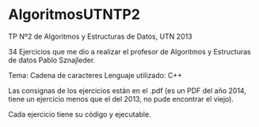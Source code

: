 # AlgoritmosUTNTP2
TP Nº2 de Algoritmos y Estructuras de Datos, UTN 2013

34 Ejercicios que me dio a realizar el profesor de Algoritmos y Estructuras de datos Pablo Sznajleder. 

Tema: Cadena de caracteres
Lenguaje utilizado: C++

Las consignas de los ejercicios están en el .pdf (es un PDF del año 2014, tiene un ejercicio menos que el del 2013, no pude encontrar el viejo).

Cada ejercicio tiene su código y ejecutable.
